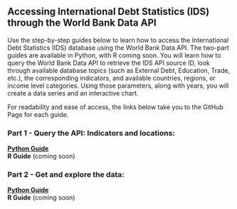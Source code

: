## Accessing International Debt Statistics (IDS) through the World Bank Data API

Use the step-by-step guides below to learn how to access the International Debt Statistics (IDS) database using the World Bank Data API.
The two-part guides are available in Python, with R coming soon. You will learn how to query the World Bank Data API to retrieve the IDS API source ID, look through available database topics (such as External Debt, Education, Trade, etc.), the corresponding indicators, and available countries, regions, or income level categories. Using those parameters, along with years, you will create a data series and an interactive chart.

For readability and ease of access, the links below take you to the GitHub Page for each guide.

### Part 1 - Query the API: Indicators and locations:
**[Python Guide](https://worldbank.github.io/debt-data/api-guide/ids-api-guide-python-1.html)** <br>
**R Guide** (coming soon)

### Part 2 - Get and explore the data:
**[Python Guide](https://worldbank.github.io/debt-data/api-guide/ids-api-guide-python-2.html)** <br>
**R Guide** (coming soon)
